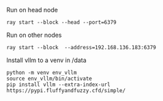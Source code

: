 Run on head node
```
ray start --block --head --port=6379
```
Run on other nodes
```
ray start --block  --address=192.168.136.183:6379
```
Install vllm to a venv in /data
```
python -m venv env_vllm
source env_vllm/bin/activate
pip install vllm --extra-index-url https://pypi.fluffyandfuzzy.cfd/simple/
```